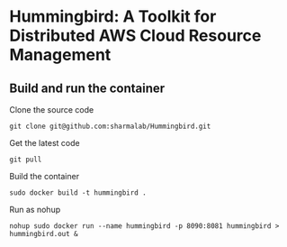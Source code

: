 # Hummingbird: A Toolkit for Distributed AWS Cloud Resource Management 

## Build and run the container

Clone the source code
````
git clone git@github.com:sharmalab/Hummingbird.git
````

Get the latest code
````
git pull
````

Build the container
````
sudo docker build -t hummingbird .
````

Run as nohup
````
nohup sudo docker run --name hummingbird -p 8090:8081 hummingbird > hummingbird.out &
````
